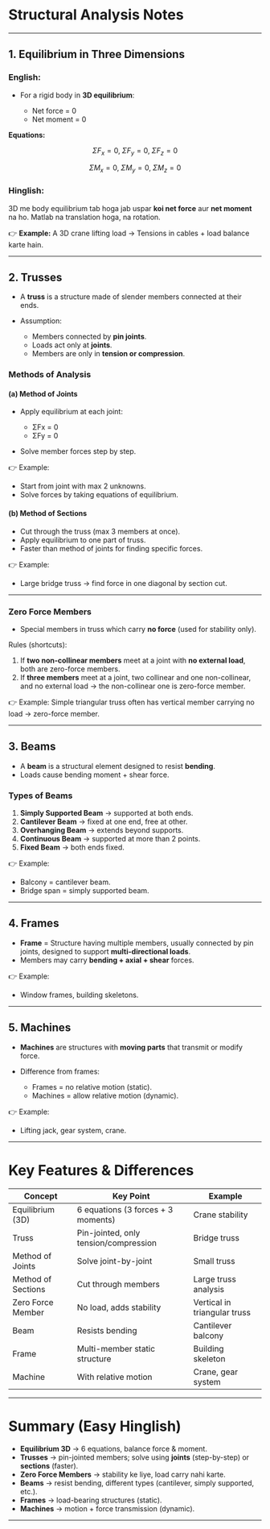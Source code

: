 # **Structural Analysis Notes**

---

## **1. Equilibrium in Three Dimensions**

### English:

* For a rigid body in **3D equilibrium**:

  * Net force = 0
  * Net moment = 0

**Equations:**

$$
\Sigma F_x = 0, \; \Sigma F_y = 0, \; \Sigma F_z = 0
$$

$$
\Sigma M_x = 0, \; \Sigma M_y = 0, \; \Sigma M_z = 0
$$

### Hinglish:

3D me body equilibrium tab hoga jab uspar **koi net force** aur **net moment** na ho. Matlab na translation hoga, na rotation.

👉 **Example:** A 3D crane lifting load → Tensions in cables + load balance karte hain.

---

## **2. Trusses**

* A **truss** is a structure made of slender members connected at their ends.
* Assumption:

  * Members connected by **pin joints**.
  * Loads act only at **joints**.
  * Members are only in **tension or compression**.

### Methods of Analysis

#### (a) Method of Joints

* Apply equilibrium at each joint:

  * ΣFx = 0
  * ΣFy = 0
* Solve member forces step by step.

👉 Example:

* Start from joint with max 2 unknowns.
* Solve forces by taking equations of equilibrium.

#### (b) Method of Sections

* Cut through the truss (max 3 members at once).
* Apply equilibrium to one part of truss.
* Faster than method of joints for finding specific forces.

👉 Example:

* Large bridge truss → find force in one diagonal by section cut.

---

### Zero Force Members

* Special members in truss which carry **no force** (used for stability only).

Rules (shortcuts):

1. If **two non-collinear members** meet at a joint with **no external load**, both are zero-force members.
2. If **three members** meet at a joint, two collinear and one non-collinear, and no external load → the non-collinear one is zero-force member.

👉 Example:
Simple triangular truss often has vertical member carrying no load → zero-force member.

---

## **3. Beams**

* A **beam** is a structural element designed to resist **bending**.
* Loads cause bending moment + shear force.

### Types of Beams

1. **Simply Supported Beam** → supported at both ends.
2. **Cantilever Beam** → fixed at one end, free at other.
3. **Overhanging Beam** → extends beyond supports.
4. **Continuous Beam** → supported at more than 2 points.
5. **Fixed Beam** → both ends fixed.

👉 Example:

* Balcony = cantilever beam.
* Bridge span = simply supported beam.

---

## **4. Frames**

* **Frame** = Structure having multiple members, usually connected by pin joints, designed to support **multi-directional loads**.
* Members may carry **bending + axial + shear** forces.

👉 Example:

* Window frames, building skeletons.

---

## **5. Machines**

* **Machines** are structures with **moving parts** that transmit or modify force.
* Difference from frames:

  * Frames = no relative motion (static).
  * Machines = allow relative motion (dynamic).

👉 Example:

* Lifting jack, gear system, crane.

---

# **Key Features & Differences**

| Concept            | Key Point                             | Example                      |
| ------------------ | ------------------------------------- | ---------------------------- |
| Equilibrium (3D)   | 6 equations (3 forces + 3 moments)    | Crane stability              |
| Truss              | Pin-jointed, only tension/compression | Bridge truss                 |
| Method of Joints   | Solve joint-by-joint                  | Small truss                  |
| Method of Sections | Cut through members                   | Large truss analysis         |
| Zero Force Member  | No load, adds stability               | Vertical in triangular truss |
| Beam               | Resists bending                       | Cantilever balcony           |
| Frame              | Multi-member static structure         | Building skeleton            |
| Machine            | With relative motion                  | Crane, gear system           |

---

# **Summary (Easy Hinglish)**

* **Equilibrium 3D** → 6 equations, balance force & moment.
* **Trusses** → pin-jointed members; solve using **joints** (step-by-step) or **sections** (faster).
* **Zero Force Members** → stability ke liye, load carry nahi karte.
* **Beams** → resist bending, different types (cantilever, simply supported, etc.).
* **Frames** → load-bearing structures (static).
* **Machines** → motion + force transmission (dynamic).

---

